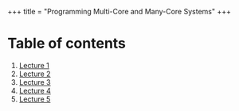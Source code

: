 +++
title = "Programming Multi-Core and Many-Core Systems"
+++
# Table of contents
1. [Lecture 1](lecture-1)
2. [Lecture 2](lecture-2)
3. [Lecture 3](lecture-3)
4. [Lecture 4](lecture-4)
5. [Lecture 5](lecture-5)
